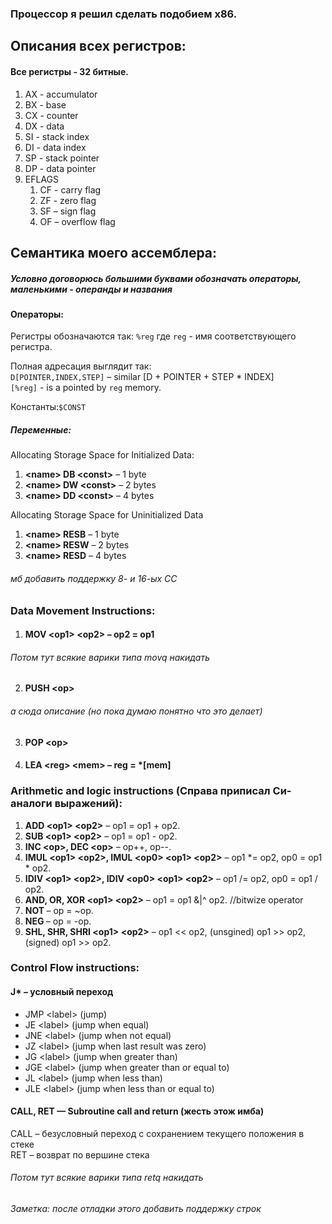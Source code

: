 ### Процессор я решил сделать подобием x86.

## Описания всех регистров:
#### Все регистры - 32 битные.
1. AX - accumulator
2. BX - base
3. CX - counter
4. DX - data
5. SI - stack index
6. DI - data index
7. SP - stack pointer
8. DP - data pointer
9. EFLAGS
   1. CF - carry flag
   2. ZF - zero flag
   3. SF – sign flag
   4. OF – overflow flag

## Семантика моего ассемблера:
##### Условно договорюсь большими буквами обозначать операторы, маленькими - операнды и названия

#### Операторы:
Регистры обозначаются так: `%reg` где `reg` - имя соответствующего регистра.

Полная адресация выглядит так:\
`D[POINTER,INDEX,STEP]` – similar [D + POINTER + STEP * INDEX]\
`[%reg]` - is a pointed by `reg` memory.

Константы:`$CONST`

##### Переменные:
Allocating Storage Space for Initialized Data:
1. **\<name> DB \<const>** – 1 byte
2. **\<name> DW \<const>** – 2 bytes
3. **\<name> DD \<const>** – 4 bytes
 
Allocating Storage Space for Uninitialized Data
1. **\<name> RESB** – 1 byte
2. **\<name> RESW** – 2 bytes
3. **\<name> RESD** – 4 bytes

###### мб добавить поддержку 8- и 16-ых СС

### Data Movement Instructions:

1. #### MOV \<op1> \<op2> – op2 = op1
###### Потом тут всякие варики типа movq накидать
2. #### PUSH \<op>
###### а сюда описание (но пока думаю понятно что это делает)
3. #### POP \<op>

4. #### LEA \<reg> \<mem> – reg = *[mem] 

### Arithmetic and logic instructions (Справа приписал Си-аналоги выражений):

1. **ADD \<op1> \<op2>**  – op1 = op1 + op2.
2. **SUB \<op1> \<op2>** – op1 = op1 - op2.
3. **INC \<op>, DEC \<op>** – op++, op--.
4. **IMUL \<op1> \<op2>, IMUL \<op0> \<op1> \<op2>** – op1 *= op2, op0 = op1 * op2.
5. **IDIV \<op1> \<op2>, IDIV \<op0> \<op1> \<op2>** – op1 /= op2, op0 = op1 / op2.
6. **AND, OR, XOR \<op1> \<op2>** – op1 = op1 &|^ op2. //bitwize operator
7. **NOT <op>** – op = ~op.
8. **NEG <op>** – op = -op.
9. **SHL, SHR, SHRI \<op1> \<op2>** – op1 << op2, (unsgined) op1 >> op2, (signed) op1 >> op2.

### Control Flow instructions:

#### J* – условный переход
* JMP \<label> (jump)
* JE \<label> (jump when equal)
* JNE \<label> (jump when not equal)
* JZ \<label> (jump when last result was zero)
* JG \<label> (jump when greater than)
* JGE \<label> (jump when greater than or equal to)
* JL \<label> (jump when less than)
* JLE \<label> (jump when less than or equal to)

#### CALL, RET — Subroutine call and return (жесть этож имба)
CALL <label> – безусловный переход с сохранением текущего положения в стеке\
RET – возврат по вершине стека
###### Потом тут всякие варики типа retq накидать

###### Заметка: после отладки этого добавить поддержку строк

